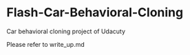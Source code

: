 # Flash-Car-Behavioral-Cloning
Car behavioral cloning project of Udacuty

Please refer to write_up.md
